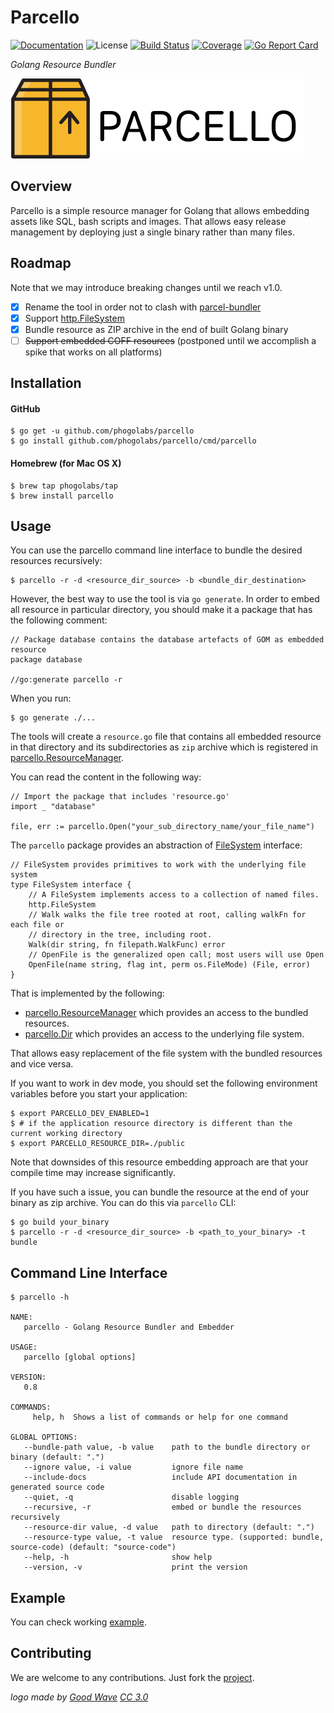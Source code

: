 # Parcello

[![Documentation][godoc-img]][godoc-url]
![License][license-img]
[![Build Status][travis-img]][travis-url]
[![Coverage][codecov-img]][codecov-url]
[![Go Report Card][report-img]][report-url]

*Golang Resource Bundler*

[![Parcel][parcello-img]][parcello-url]

## Overview

Parcello is a simple resource manager for Golang that allows embedding assets
like SQL, bash scripts and images. That allows easy release management by
deploying just a single binary rather than many files.

## Roadmap

Note that we may introduce breaking changes until we reach v1.0.

- [x] Rename the tool in order not to clash with [parcel-bundler](https://github.com/parcel-bundler/parcel)
- [x] Support [http.FileSystem](https://golang.org/pkg/net/http/#FileSystem)
- [x] Bundle resource as ZIP archive in the end of built Golang binary
- [ ] ~~Support embedded COFF resources~~ (postponed until we accomplish a spike that works on all platforms)

## Installation

#### GitHub

```console
$ go get -u github.com/phogolabs/parcello
$ go install github.com/phogolabs/parcello/cmd/parcello
```
#### Homebrew (for Mac OS X)

```console
$ brew tap phogolabs/tap
$ brew install parcello
```

## Usage

You can use the parcello command line interface to bundle the desired resources
recursively:

```console
$ parcello -r -d <resource_dir_source> -b <bundle_dir_destination>
```

However, the best way to use the tool is via `go generate`. In order to embed all
resource in particular directory, you should make it a package that has the
following comment:

```golang
// Package database contains the database artefacts of GOM as embedded resource
package database

//go:generate parcello -r
```

When you run:

```console
$ go generate ./...
```

The tools will create a `resource.go` file that contains
all embedded resource in that directory and its
subdirectories as `zip` archive which is registered in
[parcello.ResourceManager](https://github.com/phogolabs/parcello/blob/master/common.go#L6).

You can read the content in the following way:

```golang
// Import the package that includes 'resource.go'
import _ "database"

file, err := parcello.Open("your_sub_directory_name/your_file_name")
```

The `parcello` package provides an abstraction of
[FileSystem](https://godoc.org/github.com/phogolabs/parcello#FileSystem)
interface:

```golang
// FileSystem provides primitives to work with the underlying file system
type FileSystem interface {
	// A FileSystem implements access to a collection of named files.
	http.FileSystem
	// Walk walks the file tree rooted at root, calling walkFn for each file or
	// directory in the tree, including root.
	Walk(dir string, fn filepath.WalkFunc) error
	// OpenFile is the generalized open call; most users will use Open
	OpenFile(name string, flag int, perm os.FileMode) (File, error)
}
```

That is implemented by the following:

- [parcello.ResourceManager](https://godoc.org/github.com/phogolabs/parcello#ResourceManager) which provides an access to the bundled resources.
- [parcello.Dir](https://godoc.org/github.com/phogolabs/parcello#Dir) which provides an access to the underlying file system.

That allows easy replacement of the file system with the bundled resources and
vice versa.

If you want to work in dev mode, you should set the following environment
variables before you start your application:

```console
$ export PARCELLO_DEV_ENABLED=1
$ # if the application resource directory is different than the current working directory
$ export PARCELLO_RESOURCE_DIR=./public
```

Note that downsides of this resource embedding approach are that your compile
time may increase significantly.

If you have such a issue, you can bundle the resource at the end of your binary
as zip archive. You can do this via `parcello` CLI:

```console
$ go build your_binary
$ parcello -r -d <resource_dir_source> -b <path_to_your_binary> -t bundle
```

## Command Line Interface

```console
$ parcello -h

NAME:
   parcello - Golang Resource Bundler and Embedder

USAGE:
   parcello [global options]

VERSION:
   0.8

COMMANDS:
     help, h  Shows a list of commands or help for one command

GLOBAL OPTIONS:
   --bundle-path value, -b value    path to the bundle directory or binary (default: ".")
   --ignore value, -i value         ignore file name
   --include-docs                   include API documentation in generated source code
   --quiet, -q                      disable logging
   --recursive, -r                  embed or bundle the resources recursively
   --resource-dir value, -d value   path to directory (default: ".")
   --resource-type value, -t value  resource type. (supported: bundle, source-code) (default: "source-code")
   --help, -h                       show help
   --version, -v                    print the version
```

## Example

You can check working [example](example).

## Contributing

We are welcome to any contributions. Just fork the
[project](https://github.com/phogolabs/parcello).

*logo made by [Good Wave][logo-author-url] [CC 3.0][logo-license]*

[report-img]: https://goreportcard.com/badge/github.com/phogolabs/parcello
[report-url]: https://goreportcard.com/report/github.com/phogolabs/parcello
[logo-author-url]: https://www.flaticon.com/authors/good-ware
[logo-license]: http://creativecommons.org/licenses/by/3.0/
[parcello-url]: https://github.com/phogolabs/parcello
[parcello-img]: doc/img/logo.png
[codecov-url]: https://codecov.io/gh/phogolabs/parcello
[codecov-img]: https://codecov.io/gh/phogolabs/parcello/branch/master/graph/badge.svg
[travis-img]: https://travis-ci.org/phogolabs/parcello.svg?branch=master
[travis-url]: https://travis-ci.org/phogolabs/parcello
[parcello-url]: https://github.com/phogolabs/parcello
[godoc-url]: https://godoc.org/github.com/phogolabs/parcello
[godoc-img]: https://godoc.org/github.com/phogolabs/parcello?status.svg
[license-img]: https://img.shields.io/badge/license-MIT-blue.svg
[software-license-url]: LICENSE
